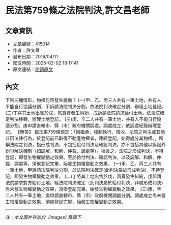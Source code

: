# 民法第759條之法院判決,許文昌老師

## 文章資訊
- 文章編號：415014
- 作者：許文昌
- 發布日期：2019/04/11
- 爬取時間：2025-02-02 18:17:41
- 原文連結：[閱讀原文](https://real-estate.get.com.tw/Columns/detail.aspx?no=415014)

## 內文
下列三種情形，物權何時發生變動？
(一)甲、乙、丙三人共有一筆土地，共有人不能自行協議分割，甲訴請法院判決分割。依法院判決確定分割，辦理土地登記。
(二)丁將其土地出售於戊，然買賣發生糾紛，戊訴請法院請求給付土地。依法院確定判決移轉，辦理土地登記。
(三)庚、辛二人共有一筆土地，共有人不能自行協議分割，庚申請直轄市、縣（市）政府機關調處。調處成立，依調處紀錄辦理登記。
【解答】
民法第759條規定：「因繼承、強制執行、徵收、法院之判決或其他非因法律行為，於登記前已取得不動產物權者，應經登記，始得處分其物權。」所稱法院之判決，指形成判決，不包括給付判決及確認判決，亦不包括其他以訴訟外紛爭解決機制（如調解、和解、仲裁、調處等）。換言之，法院之形成判決，不待登記，即發生物權變動之效果。至於給付判決、確認判決，以及調解、和解、仲裁、調處等，須俟登記完畢，始發生物權變動之效果。
(一)甲、乙、丙三人共有一筆土地，甲訴請法院判決分割，於法院判決確定(此判決屬於形成判決)，不待登記，即發生物權變動之效果。
(二)丁將其土地出售於戊，買賣發生糾紛，戊訴請法院請求對方給付土地。經法院判決確定（此判決屬於給付判決，非屬形成判決）尚未發生物權變動之效果，須俟登記完畢，始發生物權變動之效果。
(三)庚、辛二人共有一筆土地，庚申請直轄市、縣（市）政府機關調處分割。調處成立尚未發生物權變動之效果，須俟登記完畢，始發生物權變動之效果。

---
*注：本文圖片存放於 ./images/ 目錄下*
